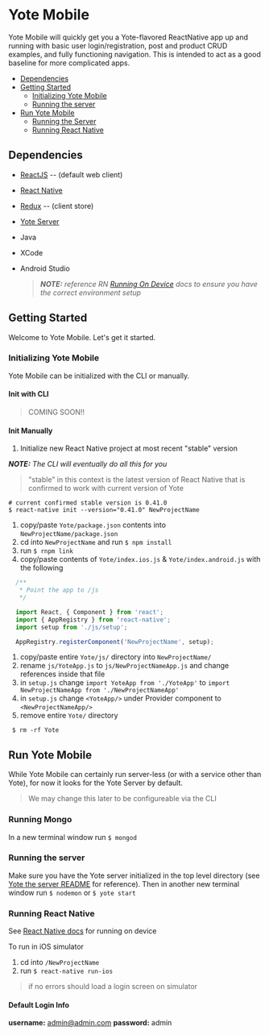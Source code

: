 
# Yote Mobile
Yote Mobile will quickly get you a Yote-flavored ReactNative app up and running with basic user login/registration, post and product CRUD examples, and fully functioning navigation. This is intended to act as a good baseline for more complicated apps.

* [Dependencies](#dependencies)
* [Getting Started](#getting-started)
  - [Initializing Yote Mobile](#initializing-yote-mobile)
  - [Running the server](#running-the-server)
* [Run Yote Mobile](#run-yote-mobile)
  - [Running the Server](#running-the-server)
  - [Running React Native](#running-react-native)

## Dependencies
- [ReactJS](https://reactjs.com/)  -- (default web client)
- [React Native](https://reactnative.com)
- [Redux](https://redux.js.org/)  -- (client store)
- [Yote Server](/server/README.md)
- Java
- XCode
- Android Studio

  > _**NOTE:** reference RN [Running On Device](http://facebook.github.io/react-native/releases/0.41/docs/running-on-device.html#running-on-device) docs to ensure you have the correct environment setup_



## Getting Started
Welcome to Yote Mobile. Let's get it started.


### Initializing Yote Mobile
Yote Mobile can be initialized with the CLI or manually.

#### Init with CLI
> COMING SOON!!

#### Init Manually

1. Initialize new React Native project at most recent "stable" version

  _**NOTE:** The CLI will eventually do all this for you_

  > "stable" in this context is the latest version of React Native that is confirmed to work with current version of Yote

  ```
  # current confirmed stable version is 0.41.0  
  $ react-native init --version="0.41.0" NewProjectName
  ```

1. copy/paste `Yote/package.json` contents into `NewProjectName/package.json`
1. cd into `NewProjectName` and run `$ npm install`
1. run `$ rnpm link`
1. copy/paste contents of `Yote/index.ios.js` & `Yote/index.android.js` with the following
  ```js
    /**
     * Point the app to /js
     */

    import React, { Component } from 'react';
    import { AppRegistry } from 'react-native';
    import setup from './js/setup';

    AppRegistry.registerComponent('NewProjectName', setup);

  ```
1. copy/paste entire `Yote/js/` directory into `NewProjectName/`
1. rename `js/YoteApp.js` to `js/NewProjectNameApp.js` and change references inside that file
1. in `setup.js` change `import YoteApp from './YoteApp'` to `import NewProjectNameApp from './NewProjectNameApp'`
1. in `setup.js` change `<YoteApp/>` under Provider component to `<NewProjectNameApp/>`
1. remove entire `Yote/` directory
  ```
   $ rm -rf Yote
  ```

## Run Yote Mobile
While Yote Mobile can certainly run server-less (or with a service other than Yote), for now it looks for the Yote Server by default.

> We may change this later to be configureable via the CLI

### Running Mongo
In a new terminal window run ``` $ mongod ```

### Running the server
Make sure you have the Yote server initialized in the top level directory (see [Yote the server README](/server/README.md#getting-started) for reference). Then in another new terminal window run ```$ nodemon``` or ```$ yote start```

### Running React Native
See [React Native docs](http://facebook.github.io/react-native/releases/0.41/docs/running-on-device.html#running-on-device) for running on device

To run in iOS simulator
1. cd into `/NewProjectName`
1. run `$ react-native run-ios`

> if no errors should load a login screen on simulator

#### Default Login Info
**username:** admin@admin.com
**password:** admin
